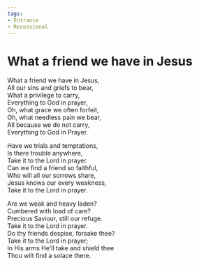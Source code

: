 ```yaml
---
tags:
- Entrance
- Recessional
---
```


# What a friend we have in Jesus  

What a friend we have in Jesus,  
All our sins and griefs to bear,  
What a privilege to carry,  
Everything to God in prayer,  
Oh, what grace we often forfeit,  
Oh, what needless pain we bear,  
All because we do not carry,  
Everything to God in Prayer.  

Have we trials and temptations,  
Is there trouble anywhere,  
Take it to the Lord in prayer.  
Can we find a friend so faithful,  
Who will all our sorrows share,  
Jesus knows our every weakness,  
Take it to the Lord in prayer.  

Are we weak and heavy laden?  
Cumbered with load of care?  
Precious Saviour, still our refuge.  
Take it to the Lord in prayer.  
Do thy friends despise, forsake thee?  
Take it to the Lord in prayer;  
In His arms He'll take and shield thee  
Thou wilt find a solace there.